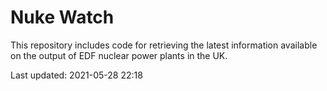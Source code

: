 # Nuke Watch

This repository includes code for retrieving the latest information available on the output of EDF nuclear power plants in the UK.

Last updated: 2021-05-28 22:18